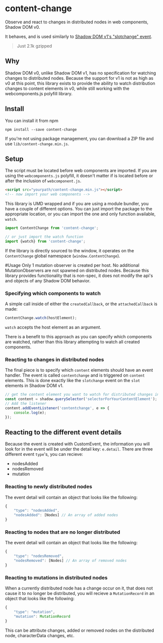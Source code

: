 # content-change

Observe and react to changes in distributed nodes in web components, Shadow DOM v0.

It behaves, and is used similarly to [Shadow DOM v1's "slotchange" event](https://hayato.io/2016/shadowdomv1/#events-to-react-the-change-of-distributions).

> Just 2.1k gzipped

## Why
Shadow DOM v0, unlike Shadow DOM v1, has no specification for watching changes to distributed nodes. Because the support for v1 is not as high as v0 at this point, this library exists to provide the ability to watch distribution changes to content elements in v0, while still working with the webcomponents.js polyfill library.

## Install
You can install it from npm
```
npm install --save content-change
```

If you're not using package management, you can download a ZIP file and use `lib/content-change.min.js`.

## Setup
The script must be located before web components are imported. If you are using the `webcomponents.js` polyfill, it doesn't matter if is located before or after the inclusion of `webcomponent.js`.
```html
<script src="yourpath/content-change.min.js"></script>
<!-- now import your web components -->
```

This library is UMD wrapped and if you are using a module bundler, you have a couple of different options. You can just import the package to the appropriate location, or you can import the one and only function available, `watch`.
```javascript
import ContentChange from 'content-change';

// or just import the watch function
import {watch} from 'content-change';
``` 

If the library is directly sourced to the window, it operates on the `ContentChange` global namespace (`window.ContentChange`).

#Usage
Only 1 mutation observer is created per host. No additional MutationObservers are not spawned on distributed nodes. Because this library provides functionality that is non-spec, it does not modify the api's and objects of any Shadow DOM behavior.

### Specifying which components to watch
A simple call inside of either the `createdCallback`, or the `attachedCallback` is made:

```javascript
ContentChange.watch(hostElement);
```

`watch` accepts the host element as an argument.

There is a benefit to this approach as you can specify which components are watched, rather than this library attempting to watch all created components.

### Reacting to changes in distributed nodes
The final piece is to specify which `content` elements should have an event handler. The event is called `contentchange` and is triggered on `content` elements. This is done exactly like the `slotchange` event on the `slot` elements in Shadow DOM v1.

```javascript
// get the content element you want to watch for distributed changes in from the shadow dom
const content = shadow.querySelector('selectorForYourContentElement');
// Add the listener
content.addEventListener('contentchange', e => {
	console.log(e);
});
```

## Reacting to the different event details
Because the event is created with CustomEvent, the information you will look for in the event will be under the detail key:
`e.detail`. There are three different event `type`'s, you can recieve:

* nodesAdded
* nodesRemoved
* mutation

### Reacting to newly distributed nodes
The event detail will contain an object that looks like the following:
```javascript
{
    "type": "nodesAdded",
    "nodesAdded": [Nodes] // An array of added nodes
}
```

### Reacting to nodes that are no longer distributed
The event detail will contain an object that looks like the following:
```javascript
{
    "type": "nodesRemoved",
    "nodesRemoved": [Nodes] // An array of removed nodes
}
```

### Reacting to mutations in distributed nodes
When a currently distributed node has a change occur on it, that does not cause it to no longer be distributed, you will recieve a `MutationRecord` in an object that looks like the following:
```javascript
{
    "type": "mutation",
    "mutation": MutationRecord
}
```
This can be attribute changes, added or removed nodes on the distributed node, characterData changes, etc.

